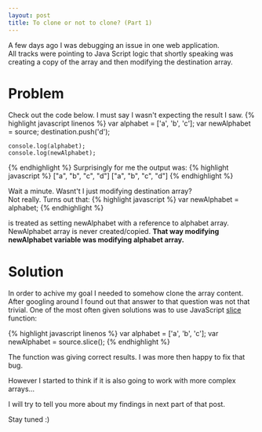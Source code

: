 ```yaml
---
layout: post
title: To clone or not to clone? (Part 1)
---
```


A few days ago I was debugging an issue in one web application.   
All tracks were pointing to Java Script logic that shortly speaking was creating a copy of the array and then modifying the destination array.  

# Problem
Check out the code below. I must say I wasn't expecting the result I saw.
{% highlight javascript linenos %}
    var alphabet = ['a', 'b', 'c'];
    var newAlphabet = source;
    destination.push('d');

    console.log(alphabet);
    console.log(newAlphabet);
{% endhighlight %}
Surprisingly for me the output was:
{% highlight javascript %}
    ["a", "b", "c", "d"]
    ["a", "b", "c", "d"]
{% endhighlight %}

Wait a minute. Wasnt't I just modifying destination array?   
Not really. Turns out that:
{% highlight javascript %}
    var newAlphabet = alphabet;
{% endhighlight %}

is treated as setting newAlphabet with a reference to alphabet array.
NewAlphabet array is never created/copied.
**That way modifying newAlphabet variable was modifying alphabet array.**

# Solution
In order to achive my goal I needed to somehow clone the array content.
After googling around I found out that answer to that question was not that trivial.
One of the most often given solutions was to use JavaScript [slice](https://developer.mozilla.org/docs/Web/JavaScript/Referencje/Obiekty/Array/slice) function:

{% highlight javascript linenos %}
    var alphabet = ['a', 'b', 'c'];
    var newAlphabet = source.slice();
{% endhighlight %}
 
The function was giving correct results. I was more then happy to fix that bug.
 
However I started to think if it is also going to work with more complex arrays...

I will try to tell you more about my findings in next part of that post.

Stay tuned :)